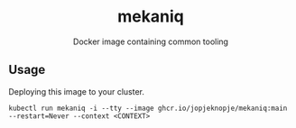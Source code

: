 <div align=center>

# mekaniq
Docker image containing common tooling

</div>


## Usage
Deploying this image to your cluster.
```
kubectl run mekaniq -i --tty --image ghcr.io/jopjeknopje/mekaniq:main --restart=Never --context <CONTEXT>
```




